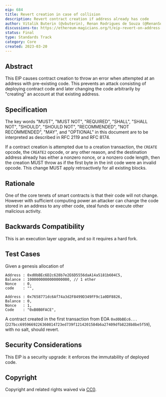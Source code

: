 ```yaml
---
eip: 684
title: Revert creation in case of collision
description: Revert contract creation if address already has code
author: Vitalik Buterin (@vbuterin), Renan Rodrigues de Souza (@RenanSouza2)
discussions-to: https://ethereum-magicians.org/t/eip-revert-on-address-collision/13442
status: Final
type: Standards Track
category: Core
created: 2023-03-20
---
```


## Abstract

This EIP causes contract creation to throw an error when attempted at an address with pre-existing code. This prevents an attack consisting of deploying contract code and later changing the code arbitrarily by "creating" an account at that existing address.

## Specification

The key words "MUST", "MUST NOT", "REQUIRED", "SHALL", "SHALL NOT", "SHOULD", "SHOULD NOT", "RECOMMENDED", "NOT RECOMMENDED", "MAY", and "OPTIONAL" in this document are to be interpreted as described in RFC 2119 and RFC 8174.

If a contract creation is attempted due to a creation transaction, the `CREATE` opcode, the `CREATE2` opcode, or any other reason, and the destination address already has either a nonzero nonce, or a nonzero code length, then the creation MUST throw as if the first byte in the init code were an invalid opcode. This change MUST apply retroactively for all existing blocks.

## Rationale

One of the core tenets of smart contracts is that their code will not change. However with sufficient computing power an attacker can change the code stored in an address to any other code, steal funds or execute other malicious activity.

## Backwards Compatibility

This is an execution layer upgrade, and so it requires a hard fork.

## Test Cases

Given a genesis allocation of

```
Address : 0xd0bBEc6D2c628b7e2E6D5556daA14a5181b604C5,
Balance : 1000000000000000000, // 1 ether
Nonce   : 0,
code    : "",

Address : 0x7658771dc6Af74a3d2F8499D349FF9c1a0DF8826,
Balance : 0,
Nonce   : 1,
Code    : "0xB0B0FACE",
```

A contract created in the first transaction from EOA `0xd0bBEc6...` (`227bcc6959669226360814723ed739f1214201584b6a27409dfb8228b8be5f59`), with no salt, should revert.

## Security Considerations

This EIP is a security upgrade: it enforces the immutability of deployed code.

## Copyright

Copyright and related rights waived via [CC0](../LICENSE.md).
